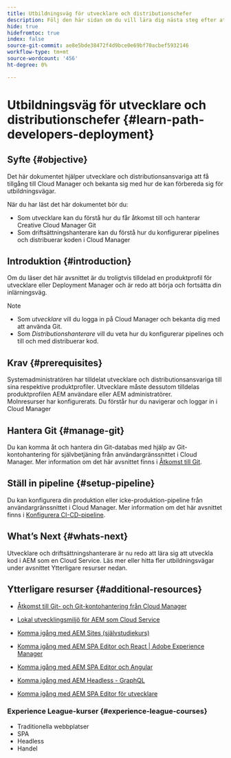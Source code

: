 ```yaml
---
title: Utbildningsväg för utvecklare och distributionschefer
description: Följ den här sidan om du vill lära dig nästa steg efter att du har fått åtkomst, om du är en utvecklare eller en distributionshanterare
hide: true
hidefromtoc: true
index: false
source-git-commit: ae8e5bde38472f4d9bce0e69bf70acbef5932146
workflow-type: tm+mt
source-wordcount: '456'
ht-degree: 0%

---
```


# Utbildningsväg för utvecklare och distributionschefer {#learn-path-developers-deployment}

## Syfte {#objective}

Det här dokumentet hjälper utvecklare och distributionsansvariga att få tillgång till Cloud Manager och bekanta sig med hur de kan förbereda sig för utbildningsvägar.

När du har läst det här dokumentet bör du:

* Som utvecklare kan du förstå hur du får åtkomst till och hanterar Creative Cloud Manager Git
* Som driftsättningshanterare kan du förstå hur du konfigurerar pipelines och distribuerar koden i Cloud Manager

## Introduktion {#introduction}

Om du läser det här avsnittet är du troligtvis tilldelad en produktprofil för utvecklare eller Deployment Manager och är redo att börja och fortsätta din inlärningsväg.

>[!NOTE]
>* Som *utvecklare* vill du logga in på Cloud Manager och bekanta dig med att använda Git.
>* Som *Distributionshanterare* vill du veta hur du konfigurerar pipelines och till och med distribuerar kod.


## Krav {#prerequisites}

Systemadministratören har tilldelat utvecklare och distributionsansvariga till sina respektive produktprofiler. Utvecklare måste dessutom tilldelas produktprofilen AEM användare eller AEM administratörer.\
Molnresurser har konfigurerats.
Du förstår hur du navigerar och loggar in i Cloud Manager

## Hantera Git {#manage-git}

Du kan komma åt och hantera din Git-databas med hjälp av Git-kontohantering för självbetjäning från användargränssnittet i Cloud Manager.
Mer information om det här avsnittet finns i [Åtkomst till Git](https://experienceleague.adobe.com/docs/experience-manager-cloud-service/implementing/managing-code/accessing-git.html?lang=en).

## Ställ in pipeline {#setup-pipeline}

Du kan konfigurera din produktion eller icke-produktion-pipeline från användargränssnittet i Cloud Manager.
Mer information om det här avsnittet finns i [Konfigurera CI-CD-pipeline](https://experienceleague.adobe.com/docs/experience-manager-cloud-service/implementing/using-cloud-manager/configure-pipeline.html?lang=en).

## What’s Next {#whats-next}

Utvecklare och driftsättningshanterare är nu redo att lära sig att utveckla kod i AEM som en Cloud Service. Läs mer eller hitta fler utbildningsvägar under avsnittet Ytterligare resurser nedan.

## Ytterligare resurser {#additional-resources}

* [Åtkomst till Git- och Git-kontohantering från Cloud Manager](https://experienceleague.adobe.com/docs/experience-manager-cloud-service/implementing/managing-code/accessing-git.html?lang=en)

* [Lokal utvecklingsmiljö för AEM som Cloud Service](https://experienceleague.adobe.com/docs/experience-manager-learn/cloud-service/local-development-environment-set-up/overview.html)

* [Komma igång med AEM Sites (självstudiekurs)](https://experienceleague.adobe.com/docs/experience-manager-learn/getting-started-wknd-tutorial-develop/overview.html)

* [Komma igång med AEM SPA Editor och React | Adobe Experience Manager](https://experienceleague.adobe.com/docs/experience-manager-learn/getting-started-with-aem-headless/spa-editor/react/overview.html?lang=en)

* [Komma igång med AEM SPA Editor och Angular](https://experienceleague.adobe.com/docs/experience-manager-learn/getting-started-with-aem-headless/spa-editor/angular/overview.html?lang=en)

* [Komma igång med AEM Headless - GraphQL](https://experienceleague.adobe.com/docs/experience-manager-learn/getting-started-with-aem-headless/graphql/overview.html?lang=en)

* [Komma igång med AEM SPA Editor för utvecklare](https://experienceleague.adobe.com/?Solution=Experience+Manager&amp;Solution=Experience+Manager+Sites&amp;Solution=Experience+Manager+Forms&amp;Solution=Experience+Manager+Screens#courses)

### Experience League-kurser {#experience-league-courses}

* Traditionella webbplatser
* SPA
* Headless
* Handel
